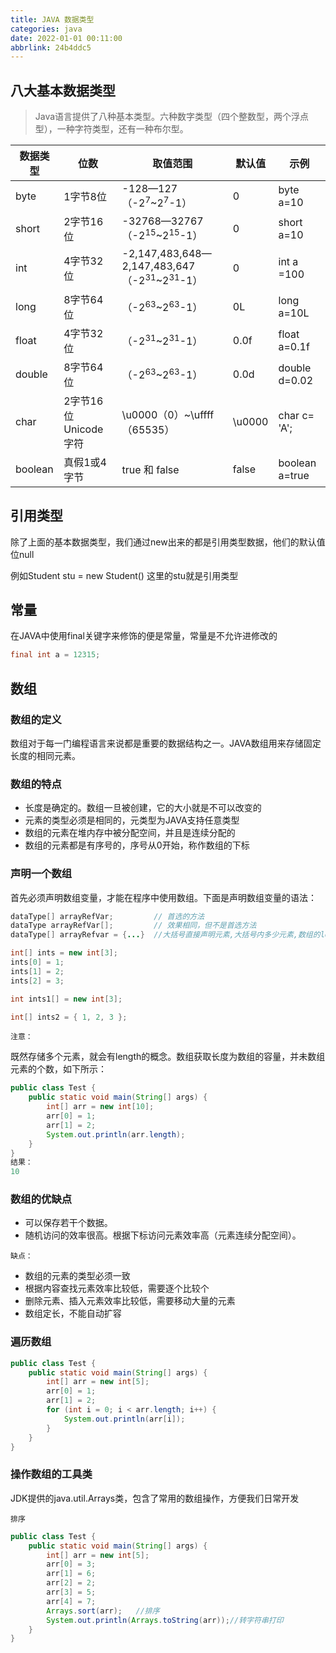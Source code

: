 ```yaml
---
title: JAVA 数据类型
categories: java
date: 2022-01-01 00:11:00
abbrlink: 24b4ddc5
---
```

## 八大基本数据类型

> Java语言提供了八种基本类型。六种数字类型（四个整数型，两个浮点型），一种字符类型，还有一种布尔型。

| 数据类型 | 位数                  | 取值范围                                                     | 默认值 | 示例           |
| -------- | --------------------- | ------------------------------------------------------------ | ------ | -------------- |
| byte     | 1字节8位              | -128—127（-2<sup>7</sup>~2<sup>7</sup>-1）                   | 0      | byte a=10      |
| short    | 2字节16位             | -32768—32767（-2<sup>15</sup>~2<sup>15</sup>-1）             | 0      | short a=10     |
| int      | 4字节32位             | -2,147,483,648—2,147,483,647（-2<sup>31</sup>~2<sup>31</sup>-1） | 0      | int a =100     |
| long     | 8字节64位             | （-2<sup>63</sup>~2<sup>63</sup>-1）                         | 0L     | long a=10L     |
| float    | 4字节32位             | （-2<sup>31</sup>~2<sup>31</sup>-1）                         | 0.0f   | float  a=0.1f  |
| double   | 8字节64位             | （-2<sup>63</sup>~2<sup>63</sup>-1）                         | 0.0d   | double d=0.02  |
| char     | 2字节16位Unicode 字符 | \u0000（0）~\uffff（65535）                                  | \u0000 | char c= 'A';   |
| boolean  | 真假1或4字节          | true 和 false                                                | false  | boolean a=true |

## 引用类型

除了上面的基本数据类型，我们通过new出来的都是引用类型数据，他们的默认值位null

例如Student stu = new Student() 这里的stu就是引用类型

## 常量

在JAVA中使用final关键字来修饰的便是常量，常量是不允许进修改的

```java
final int a = 12315;
```



## 数组

### 数组的定义

数组对于每一门编程语言来说都是重要的数据结构之一。JAVA数组用来存储固定长度的相同元素。

### 数组的特点

- 长度是确定的。数组一旦被创建，它的大小就是不可以改变的
- 元素的类型必须是相同的，元类型为JAVA支持任意类型
- 数组的元素在堆内存中被分配空间，并且是连续分配的
- 数组的元素都是有序号的，序号从0开始，称作数组的下标

### 声明一个数组

首先必须声明数组变量，才能在程序中使用数组。下面是声明数组变量的语法：

```java
dataType[] arrayRefVar;   		// 首选的方法
dataType arrayRefVar[];  		// 效果相同，但不是首选方法
dataType[] arrayRefvar = {...}	//大括号直接声明元素,大括号内多少元素,数组的length就是多少
```

```java
int[] ints = new int[3];
ints[0] = 1;
ints[1] = 2;
ints[2] = 3;

int ints1[] = new int[3];

int[] ints2 = { 1, 2, 3 };
```

`注意：`

既然存储多个元素，就会有length的概念。数组获取长度为数组的容量，并未数组元素的个数，如下所示：

```java
public class Test {
    public static void main(String[] args) {
        int[] arr = new int[10];
        arr[0] = 1;
        arr[1] = 2;
        System.out.println(arr.length);
    }
}
结果：
10
```

### 数组的优缺点

- 可以保存若干个数据。
- 随机访问的效率很高。根据下标访问元素效率高（元素连续分配空间）。

`缺点：`

- 数组的元素的类型必须一致
- 根据内容查找元素效率比较低，需要逐个比较个
- 删除元素、插入元素效率比较低，需要移动大量的元素
- 数组定长，不能自动扩容

### 遍历数组

```java
public class Test {
    public static void main(String[] args) {
        int[] arr = new int[5];
        arr[0] = 1;
        arr[1] = 2;
        for (int i = 0; i < arr.length; i++) {
            System.out.println(arr[i]);
        }
    }
}
```

### 操作数组的工具类

JDK提供的java.util.Arrays类，包含了常用的数组操作，方便我们日常开发

`排序`

```java
public class Test {
    public static void main(String[] args) {
        int[] arr = new int[5];
        arr[0] = 3;
        arr[1] = 6;
        arr[2] = 2;
        arr[3] = 5;
        arr[4] = 7;
        Arrays.sort(arr);   //排序
        System.out.println(Arrays.toString(arr));//转字符串打印
    }
}
```





